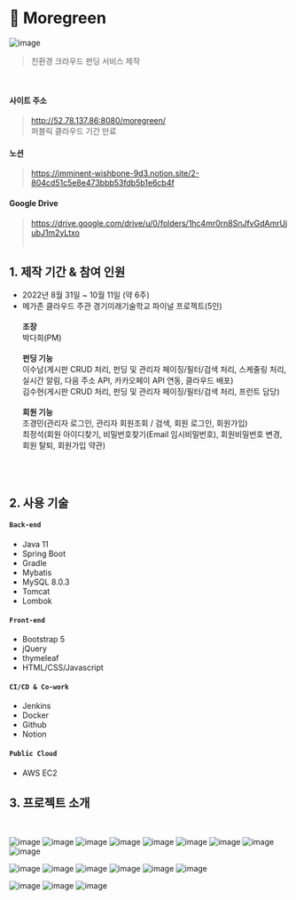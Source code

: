# :pushpin: Moregreen
![image](https://user-images.githubusercontent.com/49506753/195790974-486cd436-cf27-49ca-a159-d34d7591ece7.png)

> 친환경 크라우드 펀딩 서비스 제작
</br>

#### 사이트 주소</br>
> http://52.78.137.86:8080/moregreen/</br>
퍼블릭 클라우드 기간 만료</br>
#### 노션</br>
> https://imminent-wishbone-9d3.notion.site/2-804cd51c5e8e473bbb53fdb5b1e6cb4f</br>
#### Google Drive</br>
> https://drive.google.com/drive/u/0/folders/1hc4mr0rn8SnJfvGdAmrUjubJ1m2yLtxo</br></br>

## 1. 제작 기간 & 참여 인원
- 2022년 8월 31일 ~ 10월 11일 (약 6주)
- 메가존 클라우드 주관 경기미래기술학교 파이널 프로젝트(5인)<br><br>
**조장**<br>
박다희(PM)
<br><br>
**펀딩 기능**<br>
이수남(게시판 CRUD 처리, 펀딩 및 관리자 페이징/필터/검색 처리, 스케줄링 처리, 실시간 알림, 다음 주소 API, 카카오페이 API 연동, 클라우드 배포)<br>
김수현(게시판 CRUD 처리, 펀딩 및 관리자 페이징/필터/검색 처리, 프런트 담당)
<br><br>
**회원 기능**<br>
조경민(관리자 로그인, 관리자 회원조회 / 검색, 회원 로그인, 회원가입)<br>
최정석(회원 아이디찾기, 비밀번호찾기(Email 임시비밀번호), 회원비밀번호 변경, 회원 탈퇴, 회원가입 약관) 
<br><br>
</br>

## 2. 사용 기술
#### `Back-end`
  - Java 11
  - Spring Boot 
  - Gradle
  - Mybatis
  - MySQL 8.0.3
  - Tomcat
  - Lombok
#### `Front-end`
  - Bootstrap 5
  - jQuery
  - thymeleaf
  - HTML/CSS/Javascript
#### `CI/CD & Co-work`
  - Jenkins
  - Docker
  - Github
  - Notion
#### `Public Cloud`
  - AWS EC2


## 3. 프로젝트 소개
</br>

![image](https://user-images.githubusercontent.com/49506753/195791156-e5d52dbe-5d9b-4523-8adf-aef945897489.png)
![image](https://user-images.githubusercontent.com/49506753/195791075-c05d4d49-9ae9-424b-ba9f-e849414d9416.png)
![image](https://user-images.githubusercontent.com/49506753/195791099-0e333239-5378-45c8-b58e-c1faaa1c9681.png)
![image](https://user-images.githubusercontent.com/49506753/195791209-fd31a89e-4541-492e-9aab-882608a9df95.png)
![image](https://user-images.githubusercontent.com/49506753/195791228-fdbde2c4-0892-4c32-a4a0-ece655e2675a.png)
![image](https://user-images.githubusercontent.com/49506753/195791271-4e219efa-556e-408e-9e5b-b6e55fc22921.png)
![image](https://user-images.githubusercontent.com/49506753/195791291-141e6905-b136-4e68-a34d-f8601394aaf8.png)
![image](https://user-images.githubusercontent.com/49506753/195791311-4a16d15d-9c54-41d0-9c65-16842d512b48.png)
![image](https://user-images.githubusercontent.com/49506753/195791329-1e443364-ec50-4150-a0ba-e245ce7c20eb.png)

![image](https://user-images.githubusercontent.com/49506753/195792221-5b813aa3-41aa-4dad-b8ae-d1f0fbc8b914.png) 
![image](https://user-images.githubusercontent.com/49506753/195791356-30e994d2-f9f4-4f44-9fe3-04dae49e33bf.png)
![image](https://user-images.githubusercontent.com/49506753/195791383-974ce7a1-2d1f-4097-a467-d8c780729553.png)
![image](https://user-images.githubusercontent.com/49506753/195791413-a612401a-ee5d-4854-be77-4e5bbf190919.png)
![image](https://user-images.githubusercontent.com/49506753/195791451-08fd3fab-6951-4590-bd5d-2bdbd150dfbb.png)
![image](https://user-images.githubusercontent.com/49506753/195791480-4e7bf35c-9b99-4ee4-9b34-ca19315b600b.png)

![image](https://user-images.githubusercontent.com/49506753/195792293-e3e9753d-b34b-40a9-964a-594d839f6f67.png)
![image](https://user-images.githubusercontent.com/49506753/195791525-0e6b82b6-1b30-418e-8f26-458ad02e1a9f.png)
![image](https://user-images.githubusercontent.com/49506753/195791598-913db2df-c99c-424c-b6dd-33fb3382f127.png)
